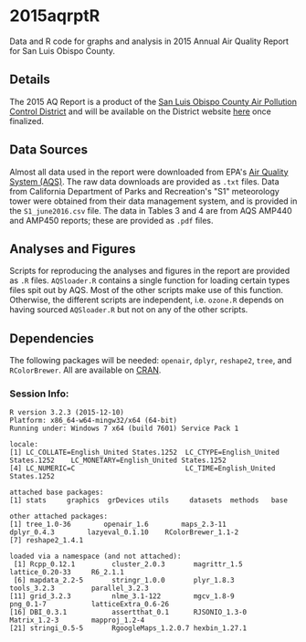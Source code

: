 # 2015aqrptR
Data and R code for graphs and analysis in 2015 Annual Air Quality Report for San Luis Obispo County.

## Details
The 2015 AQ Report is a product of the [San Luis Obispo County Air Pollution Control District](http://www.slocleanair.org/) and will be available on the District website [here](http://www.slocleanair.org/library/air-quality-reports.php) once finalized.

## Data Sources
Almost all data used in the report were downloaded from EPA's [Air Quality System (AQS)](https://www.epa.gov/aqs). The raw data downloads are provided as `.txt` files. Data from California Department of Parks and Recreation's "S1" meteorology tower were obtained from their data management system, and is provided in the `S1_june2016.csv` file. The data in Tables 3 and 4 are from AQS AMP440 and AMP450 reports; these are provided as `.pdf` files.

## Analyses and Figures
Scripts for reproducing the analyses and figures in the report are provided as `.R` files. `AQSloader.R` contains a single function for loading certain types files spit out by AQS. Most of the other scripts make use of this function. Otherwise, the different scripts are independent, i.e. `ozone.R` depends on having sourced `AQSloader.R` but not on any of the other scripts. 

## Dependencies
The following packages will be needed: `openair`, `dplyr`, `reshape2`, `tree`, and `RColorBrewer`. All are available on [CRAN](https://cran.r-project.org/).

### Session Info:
```
R version 3.2.3 (2015-12-10)
Platform: x86_64-w64-mingw32/x64 (64-bit)
Running under: Windows 7 x64 (build 7601) Service Pack 1

locale:
[1] LC_COLLATE=English_United States.1252  LC_CTYPE=English_United States.1252    LC_MONETARY=English_United States.1252
[4] LC_NUMERIC=C                           LC_TIME=English_United States.1252    

attached base packages:
[1] stats     graphics  grDevices utils     datasets  methods   base     

other attached packages:
[1] tree_1.0-36        openair_1.6        maps_2.3-11        dplyr_0.4.3        lazyeval_0.1.10    RColorBrewer_1.1-2
[7] reshape2_1.4.1    

loaded via a namespace (and not attached):
 [1] Rcpp_0.12.1         cluster_2.0.3       magrittr_1.5        lattice_0.20-33     R6_2.1.1           
 [6] mapdata_2.2-5       stringr_1.0.0       plyr_1.8.3          tools_3.2.3         parallel_3.2.3     
[11] grid_3.2.3          nlme_3.1-122        mgcv_1.8-9          png_0.1-7           latticeExtra_0.6-26
[16] DBI_0.3.1           assertthat_0.1      RJSONIO_1.3-0       Matrix_1.2-3        mapproj_1.2-4      
[21] stringi_0.5-5       RgoogleMaps_1.2.0.7 hexbin_1.27.1      
```